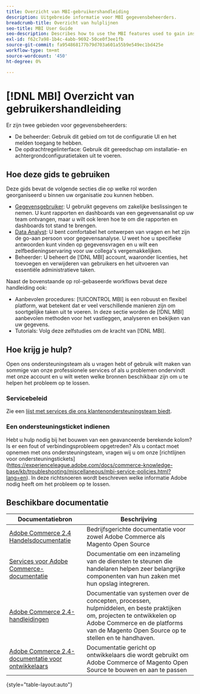 ```yaml
---
title: Overzicht van MBI-gebruikershandleiding
description: Uitgebreide informatie voor MBI gegevensbeheerders.
breadcrumb-title: Overzicht van hulplijnen
seo-title: MBI User Guide
seo-description: Describes how to use the MBI features used to gain insights from Adobe Commerce or Magento Open Source data.
exl-id: f62c7a98-1b4c-4abb-9692-50ce0f3ee1fb
source-git-commit: fa954868177b79d703a601a55b9e549ec1bd425e
workflow-type: tm+mt
source-wordcount: '450'
ht-degree: 0%

---
```


# [!DNL MBI] Overzicht van gebruikershandleiding

Er zijn twee gebieden voor gegevensbeheerders:

- De beheerder: Gebruik dit gebied om tot de configuratie UI en het melden toegang te hebben.
- De opdrachtregelinterface: Gebruik dit gereedschap om installatie- en achtergrondconfiguratietaken uit te voeren.

## Hoe deze gids te gebruiken

Deze gids bevat de volgende secties die op welke rol worden georganiseerd u binnen uw organisatie zou kunnen hebben.

- [Gegevensgebruiker](data-user.md): U gebruikt gegevens om zakelijke beslissingen te nemen. U kunt rapporten en dashboards van een gegevensanalist op uw team ontvangen, maar u wilt ook leren hoe te om die rapporten en dashboards tot stand te brengen.
- [Data Analyst](data-analyst.md): U bent comfortabel het ontwerpen van vragen en het zijn de go-aan persoon voor gegevensanalyse. U weet hoe u specifieke antwoorden kunt vinden op gegevensvragen en u wilt een zelfbedieningservaring voor uw collega&#39;s vergemakkelijken.
- Beheerder: U beheert de [!DNL MBI] account, waaronder licenties, het toevoegen en verwijderen van gebruikers en het uitvoeren van essentiële administratieve taken.

Naast de bovenstaande op rol-gebaseerde workflows bevat deze handleiding ook:

- Aanbevolen procedures: [!UICONTROL MBI] is een robuust en flexibel platform, wat betekent dat er veel verschillende manieren zijn om soortgelijke taken uit te voeren. In deze sectie worden de [!DNL MBI] aanbevolen methoden voor het vastleggen, analyseren en bekijken van uw gegevens.
- Tutorials: Volg deze zelfstudies om de kracht van [!DNL MBI].

## Hoe krijg je hulp?

Open ons ondersteuningsteam als u vragen hebt of gebruik wilt maken van sommige van onze professionele services of als u problemen ondervindt met onze account en u wilt weten welke bronnen beschikbaar zijn om u te helpen het probleem op te lossen.

### Servicebeleid

Zie een [lijst met services die ons klantenondersteuningsteam biedt](https://experienceleague.adobe.com/docs/commerce-knowledge-base/kb/troubleshooting/miscellaneous/mbi-service-policies.html?lang=en).

### Een ondersteuningsticket indienen

Hebt u hulp nodig bij het bouwen van een geavanceerde berekende kolom? Is er een fout of verbindingsprobleem opgetreden? Als u contact moet opnemen met ons ondersteuningsteam, vragen wij u om onze [richtlijnen voor ondersteuningstickets] (https://experienceleague.adobe.com/docs/commerce-knowledge-base/kb/troubleshooting/miscellaneous/mbi-service-policies.html?lang=en). In deze richtsnoeren wordt beschreven welke informatie Adobe nodig heeft om het probleem op te lossen.

## Beschikbare documentatie

| Documentatiebron | Beschrijving |
|----------------------- | ----------- |
| [Adobe Commerce 2.4 Handelsdocumentatie](https://experienceleague.adobe.com/docs/commerce-admin/user-guides/home.html) | Bedrijfsgerichte documentatie voor zowel Adobe Commerce als Magento Open Source |
| [Services voor Adobe Commerce-documentatie](https://experienceleague.adobe.com/docs/commerce-merchant-services/user-guides/home.html) | Documentatie om een inzameling van de diensten te steunen die handelaren helpen zeer belangrijke componenten van hun zaken met hun opslag integreren. |
| [Adobe Commerce 2.4-handleidingen](https://experienceleague.adobe.com/docs/commerce-operations/operational-guides/home.html) | Documentatie van systemen over de concepten, processen, hulpmiddelen, en beste praktijken om, projecten te ontwikkelen op Adobe Commerce en de platforms van de Magento Open Source op te stellen en te handhaven. |
| [Adobe Commerce 2.4-documentatie voor ontwikkelaars](https://developer.adobe.com/commerce/) | Documentatie gericht op ontwikkelaars die wordt gebruikt om Adobe Commerce of Magento Open Source te bouwen en aan te passen |

{style=&quot;table-layout:auto&quot;}
